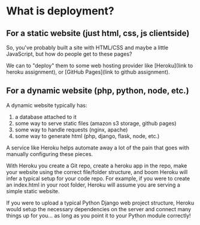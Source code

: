 # What is deployment?


## For a static website (just html, css, js clientside)

So, you've probably built a site with HTML/CSS and maybe a little JavaScript, but how do people get to 
these pages? 

We can to "deploy" them to some web hosting provider like [Heroku](link to heroku assignment), or 
[GitHub Pages](link to github assignment).


## For a dynamic website (php, python, node, etc.)

A dynamic website typically has:
 
1) a database attached to it
2) some way to serve static files (amazon s3 storage, github pages)
3) some way to handle requests (nginx, apache)
4) some way to generate html (php, django, flask, node, etc.)

A service like Heroku helps automate away a lot of the pain that goes with manually configuring these pieces.

With Heroku you create a Git repo, create a heroku app in the repo, make your website using the correct 
file/folder structure, and boom Heroku will infer a typical setup for your code repo. For example, if you were
to create an index.html in your root folder, Heroku will assume you are serving a simple static website.

If you were to upload a typical Python Django web project structure, Heroku would setup the necessary dependencies
on the server and connect many things up for you... as long as you point it to your Python module correctly! 

